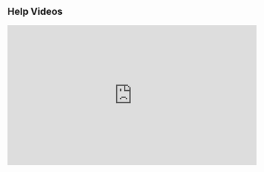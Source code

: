 ## Help Videos

<iframe width="560" height="315" src="https://www.youtube.com/embed/_RETCCujGSA" title="YouTube video player" frameborder="0" allow="accelerometer; autoplay; clipboard-write; encrypted-media; gyroscope; picture-in-picture" allowfullscreen></iframe>
